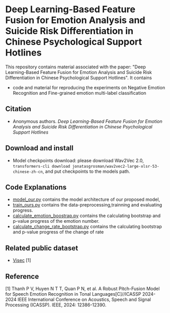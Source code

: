 # Deep Learning-Based Feature Fusion for Emotion Analysis and Suicide Risk Differentiation in Chinese Psychological Support Hotlines

This repository contains material associated with the paper: "Deep Learning-Based Feature Fusion for Emotion Analysis and Suicide Risk Differentiation in Chinese Psychological Support Hotlines". 
It contains
- code and material for reproducing the experiments on Negative Emotion Recognition and Fine-grained emotion multi-label classification
## Citation
- Anonymous authors. *Deep Learning-Based Feature Fusion for Emotion Analysis and Suicide Risk Differentiation in Chinese Psychological Support Hotlines*
## Download and install
- Model checkpoints download: please download Wav2Vec 2.0,
   `transformers-cli download jonatasgrosman/wav2vec2-large-xlsr-53-chinese-zh-cn`,
  and put checkpoints to the models path.

## Code Explanations
- [model_our.py](https://github.com/Sco-field/Speechemotionrecognition/blob/main/model_our.py) contains the model architecture of our proposed model,
- [train_ours.py](https://github.com/Sco-field/Speechemotionrecognition/blob/main/train_ours.py) contains the data-preprocessing,trainning and evaluating progress.
- [calculate_emotion_boostrap.py](https://github.com/Sco-field/Speechemotionrecognition/blob/main/calculate_emotion_bootstrap.py) contains the calculating bootstrap and p-value progress of the emotion number.
- [calculate_change_rate_bootstrap.py](https://github.com/Sco-field/Speechemotionrecognition/blob/main/calculate_change_rate_bootstrap.py) contains the calculating bootstrap and p-value progress of the change of rate

## Related public dataset
- [Visec](https://drive.google.com/file/d/1wAK6XcQBZgusyB8sDxlmuC3GhWbNUqCM/view?usp=sharing) [1]

## Reference
[1] Thanh P V, Huyen N T T, Quan P N, et al. A Robust Pitch-Fusion Model for Speech Emotion Recognition in Tonal Languages[C]//ICASSP 2024-2024 IEEE International Conference on Acoustics, Speech and Signal Processing (ICASSP). IEEE, 2024: 12386-12390.



